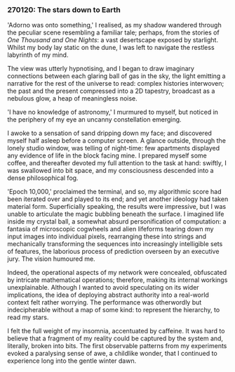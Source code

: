 ### 270120: The stars down to Earth

'Adorno was onto something,' I realised, as my shadow wandered through the peculiar scene resembling a familiar tale; perhaps, from the stories of *One Thousand and One Nights*: a vast desertscape exposed by starlight. Whilst my body lay static on the dune, I was left to navigate the restless labyrinth of my mind.

The view was utterly hypnotising, and I began to draw imaginary connections between each glaring ball of gas in the sky, the light emitting a narrative for the rest of the universe to read: complex histories interwoven; the past and the present compressed into a 2D tapestry, broadcast as a nebulous glow, a heap of meaningless noise.

'I have no knowledge of astronomy,' I murmured to myself, but noticed in the periphery of my eye an uncanny constellation emerging.

I awoke to a sensation of sand dripping down my face; and discovered myself half asleep before a computer screen. A glance outside, through the lonely studio window, was telling of night-time: few apartments displayed any evidence of life in the block facing mine. I prepared myself some coffee, and thereafter devoted my full attention to the task at hand: swiftly, I was swallowed into bit space, and my consciousness descended into a dense philosophical fog.

'Epoch 10,000,' proclaimed the terminal, and so, my algorithmic score had been iterated over and played to its end; and yet another ideology had taken material form. Superficially speaking, the results were impressive, but I was unable to articulate the magic bubbling beneath the surface. I imagined life inside my crystal ball, a somewhat absurd personification of computation: a fantasia of microscopic cogwheels and alien lifeforms tearing down my input images into individual pixels, rearranging these into strings and mechanically transforming the sequences into increasingly intelligible sets of features, the laborious process of prediction overseen by an executive jury. The vision humoured me.

Indeed, the operational aspects of my network were concealed, obfuscated by intricate mathematical operations; therefore, making its internal workings unexplainable. Although I wanted to avoid speculating on its wider implications, the idea of deploying abstract authority into a real-world context felt rather worrying. The performance was otherwordly but indecipherable without a map of some kind: to represent the hierarchy, to read my stars.

I felt the full weight of my insomnia, accentuated by caffeine. It was hard to believe that a fragment of my reality could be captured by the system and, literally, broken into bits. The first observable patterns from my experiments evoked a paralysing sense of awe, a childlike wonder, that I continued to experience long into the gentle winter dawn.

